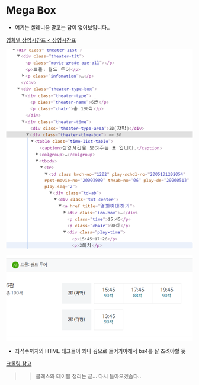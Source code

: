 # Mega Box

- 여기는 셀레니움 말고는 답이 없어보입니다..

[영화별 상영시간표 < 상영시간표](https://www.megabox.co.kr/booking/timetable)

![Mega%20Box%20c9e643489de24aa3b1d0f65875b7a6af/Untitled.png](..\images\m2.png)

![Mega%20Box%20c9e643489de24aa3b1d0f65875b7a6af/Untitled%201.png](..\images\m1.png)

- 좌석수까지의 HTML 태그들이 꽤나 깊으로 들어가야해서 bs4를 잘 즈려야할 듯

[크롤링 참고](https://www.notion.so/4de6703908384fe6bea26b07ef29b320)

>> 클래스와 테이블 정리는 곧... 다시 돌아오겠슴다..